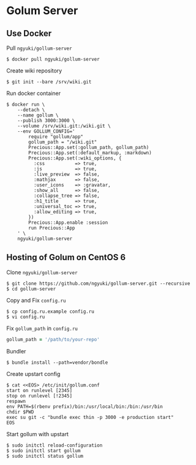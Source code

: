 # Golum Server

## Use Docker

Pull `ngyuki/gollum-server`

```console
$ docker pull ngyuki/gollum-server
```

Create wiki repository

```console
$ git init --bare /srv/wiki.git
```

Run docker container

```console
$ docker run \
    --detach \
    --name gollum \
    --publish 3000:3000 \
    --volume /srv/wiki.git:/wiki.git \
    --env GOLLUM_CONFIG='
        require "gollum/app"
        gollum_path = "/wiki.git"
        Precious::App.set(:gollum_path, gollum_path)
        Precious::App.set(:default_markup, :markdown)
        Precious::App.set(:wiki_options, {
          :css           => true,
          :js            => true,
          :live_preview  => false,
          :mathjax       => false,
          :user_icons    => :gravatar,
          :show_all      => false,
          :collapse_tree => false,
          :h1_title      => true,
          :universal_toc => true,
          :allow_editing => true,
        })
        Precious::App.enable :session
        run Precious::App
    ' \
    ngyuki/gollum-server
```

## Hosting of Golum on CentOS 6

Clone `ngyuki/gollum-server`

```console
$ git clone https://github.com/ngyuki/gollum-server.git --recursive
$ cd gollum-server
```

Copy and Fix `config.ru`

```console
$ cp config.ru.example config.ru
$ vi config.ru
```

Fix `gollum_path` in `config.ru`

```ruby
gollum_path = '/path/to/your-repo'
```

Bundler

```console
$ bundle install --path=vendor/bondle
```

Create upstart config

```console
$ cat <<EOS> /etc/init/gollum.conf
start on runlevel [2345]
stop on runlevel [!2345]
respawn
env PATH=$(rbenv prefix)/bin:/usr/local/bin:/bin:/usr/bin
chdir $PWD
exec su git -c "bundle exec thin -p 3000 -e production start"
EOS
```

Start gollum with upstart

```console
$ sudo initctl reload-configuration
$ sudo initctl start gollum
$ sudo initctl status gollum
```
